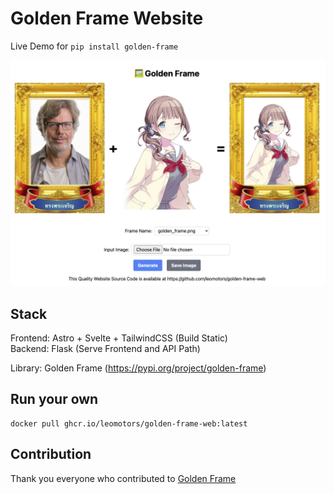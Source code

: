 # Golden Frame Website

Live Demo for `pip install golden-frame`

![](./images/screenshot.png)

## Stack

Frontend: Astro + Svelte + TailwindCSS (Build Static)  
Backend: Flask (Serve Frontend and API Path)

Library: Golden Frame (https://pypi.org/project/golden-frame)

## Run your own

```
docker pull ghcr.io/leomotors/golden-frame-web:latest
```

## Contribution

Thank you everyone who contributed to [Golden Frame](https://github.com/leomotors/golden-frame)
